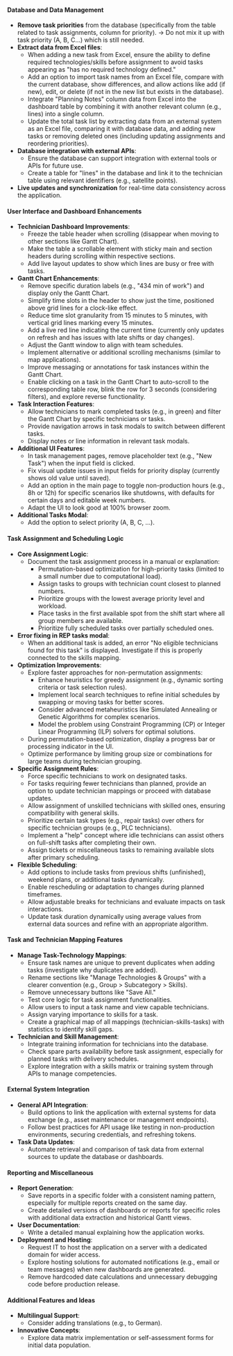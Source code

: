#### Database and Data Management
- **Remove task priorities** from the database (specifically from the table related to task assignments, column for priority). -> Do not mix it up with task priority (A, B, C...) which is still needed.
- **Extract data from Excel files**:
  - When adding a new task from Excel, ensure the ability to define required technologies/skills before assignment to avoid tasks appearing as "has no required technology defined."
  - Add an option to import task names from an Excel file, compare with the current database, show differences, and allow actions like add (if new), edit, or delete (if not in the new list but exists in the database).
  - Integrate "Planning Notes" column data from Excel into the dashboard table by combining it with another relevant column (e.g., lines) into a single column.
  - Update the total task list by extracting data from an external system as an Excel file, comparing it with database data, and adding new tasks or removing deleted ones (including updating assignments and reordering priorities).
- **Database integration with external APIs**:
  - Ensure the database can support integration with external tools or APIs for future use.
  - Create a table for "lines" in the database and link it to the technician table using relevant identifiers (e.g., satellite points).
- **Live updates and synchronization** for real-time data consistency across the application.

#### User Interface and Dashboard Enhancements
- **Technician Dashboard Improvements**:
  - Freeze the table header when scrolling (disappear when moving to other sections like Gantt Chart).
  - Make the table a scrollable element with sticky main and section headers during scrolling within respective sections.
  - Add live layout updates to show which lines are busy or free with tasks.
- **Gantt Chart Enhancements**:
  - Remove specific duration labels (e.g., "434 min of work") and display only the Gantt Chart.
  - Simplify time slots in the header to show just the time, positioned above grid lines for a clock-like effect.
  - Reduce time slot granularity from 15 minutes to 5 minutes, with vertical grid lines marking every 15 minutes.
  - Add a live red line indicating the current time (currently only updates on refresh and has issues with late shifts or day changes).
  - Adjust the Gantt window to align with team schedules.
  - Implement alternative or additional scrolling mechanisms (similar to map applications).
  - Improve messaging or annotations for task instances within the Gantt Chart.
  - Enable clicking on a task in the Gantt Chart to auto-scroll to the corresponding table row, blink the row for 3 seconds (considering filters), and explore reverse functionality.
- **Task Interaction Features**:
  - Allow technicians to mark completed tasks (e.g., in green) and filter the Gantt Chart by specific technicians or tasks.
  - Provide navigation arrows in task modals to switch between different tasks.
  - Display notes or line information in relevant task modals.
- **Additional UI Features**:
  - In task management pages, remove placeholder text (e.g., "New Task") when the input field is clicked.
  - Fix visual update issues in input fields for priority display (currently shows old value until saved).
  - Add an option in the main page to toggle non-production hours (e.g., 8h or 12h) for specific scenarios like shutdowns, with defaults for certain days and editable week numbers.
  - Adapt the UI to look good at 100% browser zoom.
- **Additional Tasks Modal**:
  - Add the option to select priority (A, B, C, ...).

#### Task Assignment and Scheduling Logic
- **Core Assignment Logic**:
  - Document the task assignment process in a manual or explanation:
    - Permutation-based optimization for high-priority tasks (limited to a small number due to computational load).
    - Assign tasks to groups with technician count closest to planned numbers.
    - Prioritize groups with the lowest average priority level and workload.
    - Place tasks in the first available spot from the shift start where all group members are available.
    - Prioritize fully scheduled tasks over partially scheduled ones.
- **Error fixing in REP tasks modal**:
  - When an additional task is added, an error "No eligible technicians found for this task" is displayed. Investigate if this is properly connected to the skills mapping.
- **Optimization Improvements**:
  - Explore faster approaches for non-permutation assignments:
    - Enhance heuristics for greedy assignment (e.g., dynamic sorting criteria or task selection rules).
    - Implement local search techniques to refine initial schedules by swapping or moving tasks for better scores.
    - Consider advanced metaheuristics like Simulated Annealing or Genetic Algorithms for complex scenarios.
    - Model the problem using Constraint Programming (CP) or Integer Linear Programming (ILP) solvers for optimal solutions.
  - During permutation-based optimization, display a progress bar or processing indicator in the UI.
  - Optimize performance by limiting group size or combinations for large teams during technician grouping.
- **Specific Assignment Rules**:
  - Force specific technicians to work on designated tasks.
  - For tasks requiring fewer technicians than planned, provide an option to update technician mappings or proceed with database updates.
  - Allow assignment of unskilled technicians with skilled ones, ensuring compatibility with general skills.
  - Prioritize certain task types (e.g., repair tasks) over others for specific technician groups (e.g., PLC technicians).
  - Implement a "help" concept where idle technicians can assist others on full-shift tasks after completing their own.
  - Assign tickets or miscellaneous tasks to remaining available slots after primary scheduling.
- **Flexible Scheduling**:
  - Add options to include tasks from previous shifts (unfinished), weekend plans, or additional tasks dynamically.
  - Enable rescheduling or adaptation to changes during planned timeframes.
  - Allow adjustable breaks for technicians and evaluate impacts on task interactions.
  - Update task duration dynamically using average values from external data sources and refine with an appropriate algorithm.

#### Task and Technician Mapping Features
- **Manage Task-Technology Mappings**:
  - Ensure task names are unique to prevent duplicates when adding tasks (investigate why duplicates are added).
  - Rename sections like "Manage Technologies & Groups" with a clearer convention (e.g., Group > Subcategory > Skills).
  - Remove unnecessary buttons like "Save All."
  - Test core logic for task assignment functionalities.
  - Allow users to input a task name and view capable technicians.
  - Assign varying importance to skills for a task.
  - Create a graphical map of all mappings (technician-skills-tasks) with statistics to identify skill gaps.
- **Technician and Skill Management**:
  - Integrate training information for technicians into the database.
  - Check spare parts availability before task assignment, especially for planned tasks with delivery schedules.
  - Explore integration with a skills matrix or training system through APIs to manage competencies.

#### External System Integration
- **General API Integration**:
  - Build options to link the application with external systems for data exchange (e.g., asset maintenance or management endpoints).
  - Follow best practices for API usage like testing in non-production environments, securing credentials, and refreshing tokens.
- **Task Data Updates**:
  - Automate retrieval and comparison of task data from external sources to update the database or dashboards.

#### Reporting and Miscellaneous
- **Report Generation**:
  - Save reports in a specific folder with a consistent naming pattern, especially for multiple reports created on the same day.
  - Create detailed versions of dashboards or reports for specific roles with additional data extraction and historical Gantt views.
- **User Documentation**:
  - Write a detailed manual explaining how the application works.
- **Deployment and Hosting**:
  - Request IT to host the application on a server with a dedicated domain for wider access.
  - Explore hosting solutions for automated notifications (e.g., email or team messages) when new dashboards are generated.
  - Remove hardcoded date calculations and unnecessary debugging code before production release.

#### Additional Features and Ideas
- **Multilingual Support**:
  - Consider adding translations (e.g., to German).
- **Innovative Concepts**:
  - Explore data matrix implementation or self-assessment forms for initial data population.
